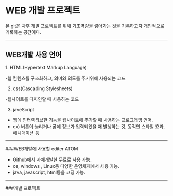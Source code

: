# WEB 개발 프로젝트
본 git은 차후 개발 프로젝트를 위해 기초역량을 쌓아가는 것을 기록하고자
개인적으로 기록하는 공간이다.

---

<h2>WEB개발 사용 언어</h2>
1. HTML(Hypertext Markup Language)

-웹 컨텐츠를 구조화하고, 의미와 의도를 주기위해 사용되는 코드

2. css(Cascading Stylesheets)

-웹사이트를 디자인할 때 사용하는 코드

3. javeScript

- 웹에 인터렉티브한 기능을 웹사이트에 추가할 때 사용하는 프로그래밍 언어.
- ex) 버튼이 눌리거나 폼에 정보가 입력되었을 때 발생하는 것, 동적인 스타일 효과, 애니매이션 등

---
###WEB개발에 사용할 editer
ATOM
- Github에서 자체개발한 무료로 사용 가능.
- os, windows , Linux등 다양한 운영체제에서 사용 가능.
- java, javascript, html등을 코딩 가능.

---
###개발 프로젝트


